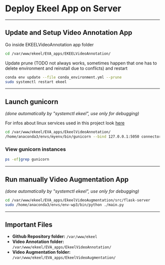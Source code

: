# Deploy Ekeel App on Server
----------


## Update and Setup Video Annotation App
Go inside EKEELVideoAnnotation app folder
```bash
cd /var/www/ekeel/EVA_apps/EKEELVideoAnnotation/
```

Update prune (TODO not always works, sometimes happen that one has to delete environment and reinstall due to conflicts) and restart
```bash
conda env update --file conda_environment.yml --prune
sudo systemctl restart ekeel
```

-----
## Launch gunicorn
*(done automatically by "systemctl ekeel", use only for debugging)*

For infos about linux services used in this project look [here](../../prerequisites/linux-services.md)

```bash
cd /var/www/ekeel/EVA_apps/EkeelVideoAnnotation/
/home/anaconda3/envs/myenv/bin/gunicorn --bind 127.0.0.1:5050 connector:app --timeout 180 --limit-request-line 0
```

### View gunicorn instances
```bash
ps -ef|grep gunicorn
```

-----
## Run manually Video Augmentation App
*(done automatically by "systemctl ekeel", use only for debugging)*
```bash
cd /var/www/ekeel/EVA_apps/EkeelVideoAugmentation/src/flask-server
sudo /home/anaconda3/envs/env-wp3/bin/python ./main.py
```

-----
## Important Files
- **Github Repository folder:** `/var/www/ekeel`
- **Video Annotation folder:** `/var/www/ekeel/EVA_apps/EkeelVideoAnnotation/`
- **Video Augmentation folder:** `/var/www/ekeel/EVA_apps/EkeelVideoAugmentation/`